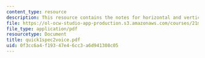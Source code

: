 ```yaml
---
content_type: resource
description: This resource contains the notes for horizontal and vertical successions.
file: https://ol-ocw-studio-app-production.s3.amazonaws.com/courses/21m-302-harmony-and-counterpoint-ii-spring-2005/0f3cc6a4f19347e46cc3a6d941308c05_quick1spec2voice.pdf
file_type: application/pdf
resourcetype: Document
title: quick1spec2voice.pdf
uid: 0f3cc6a4-f193-47e4-6cc3-a6d941308c05
---
```

